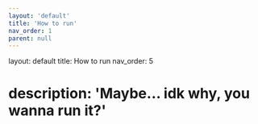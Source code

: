 ```yaml
---
layout: 'default'
title: 'How to run'
nav_order: 1
parent: null
---
```



layout: default
title: How to run
nav_order: 5
# description: 'Maybe... idk why, you wanna run it?'

